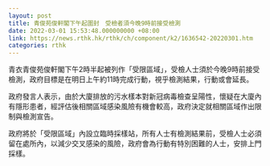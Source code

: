 ```yaml
---
layout: post
title: 青俊苑俊軒閣下午起圍封　受檢者須今晚9時前接受檢測
date: 2022-03-01 15:53:48.000000000 +08:00
link: https://news.rthk.hk/rthk/ch/component/k2/1636542-20220301.htm
categories: rthk
---
```


青衣青俊苑俊軒閣下午2時半起被列作「受限區域」，受檢人士須於今晚9時前接受檢測，政府目標是在明日上午約11時完成行動，視乎檢測結果，行動或會延長。

政府發言人表示，由於大廈排放的污水樣本對新冠病毒檢查呈陽性，懷疑在大廈內有隱形患者，經評估後相關區域感染風險有機會較高，政府決定就相關區域作出限制與檢測宣告。
 
政府將於「受限區域」內設立臨時採樣站，所有人士有檢測結果前，受檢人士必須留在處所內，以減少交叉感染的風險，政府會為行動有特別困難的人士，安排上門採樣。
